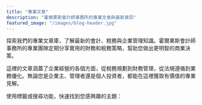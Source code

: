 ```yaml
---
title: "專業文章"
description: "霍爾果斯會計師事務所的專業文章與最新資訊"
featured_image: "/images/blog-header.jpg"
---
```


探索我們的專業文章庫，了解最新的會計、稅務與企業管理知識。霍爾果斯會計師事務所的專業團隊定期分享實用的財務和稅務策略，幫助您做出更明智的商業決策。

這裡的文章涵蓋了企業經營的各個方面，從稅務規劃到財務管理，從法規遵循到業務優化。無論您是企業主、管理者還是個人投資者，都能在這裡獲取有價值的專業見解。

使用標籤或搜尋功能，快速找到您感興趣的主題：
